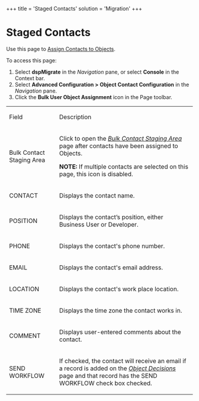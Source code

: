 +++
title = 'Staged Contacts'
solution = 'Migration'
+++

# Staged Contacts

<div class="use">

Use this page to [Assign Contacts to
Objects](../Use_Cases/Add_Target_Contacts_to_Objects#Assign2).

</div>

To access this page:

1.  Select <span style="font-weight: bold;">dspMigrate</span> in the
    <span style="font-style: italic;">Navigation</span> pane, or select
    <span style="font-weight: bold;">Console</span> in the Context bar.
2.  Select <span style="font-weight: bold;">Advanced Configuration \>
    Object Contact Configuration</span> in the
    <span style="font-style: italic;">Navigation</span> pane.
3.  Click the <span style="font-weight: bold;">Bulk User Object
    Assignment</span> icon in the Page toolbar.

<table>
<tbody>
<tr class="odd">
<td><p>Field</p></td>
<td><p>Description</p></td>
</tr>
<tr class="even">
<td><p>Bulk Contact Staging Area</p></td>
<td><p>Click to open the <span style="font-style: italic;"><a href="Bulk_Contact_Staging_Area">Bulk Contact Staging Area</a></span> page after contacts have been assigned to Objects.</p>
<p><strong>NOTE:</strong> If multiple contacts are selected on this page, this icon is disabled.</p></td>
</tr>
<tr class="odd">
<td><p>CONTACT</p></td>
<td><p>Displays the contact name.</p></td>
</tr>
<tr class="even">
<td><p>POSITION</p></td>
<td><p>Displays the contact’s position, either Business User or Developer.</p></td>
</tr>
<tr class="odd">
<td><p>PHONE</p></td>
<td><p>Displays the contact's phone number.</p></td>
</tr>
<tr class="even">
<td><p>EMAIL</p></td>
<td><p>Displays the contact's email address.</p></td>
</tr>
<tr class="odd">
<td><p>LOCATION</p></td>
<td><p>Displays the contact's work place location.</p></td>
</tr>
<tr class="even">
<td><p>TIME ZONE</p></td>
<td><p>Displays the time zone the contact works in.</p></td>
</tr>
<tr class="odd">
<td><p>COMMENT</p></td>
<td><p>Displays user-entered comments about the contact.</p></td>
</tr>
<tr class="even">
<td><p>SEND WORKFLOW</p></td>
<td><p>If checked, the contact will receive an email if a record is added on the <em><a href="Object_Decisions_H">Object Decisions</a></em> page and that record has the SEND WORKFLOW check box checked.</p></td>
</tr>
</tbody>
</table>
